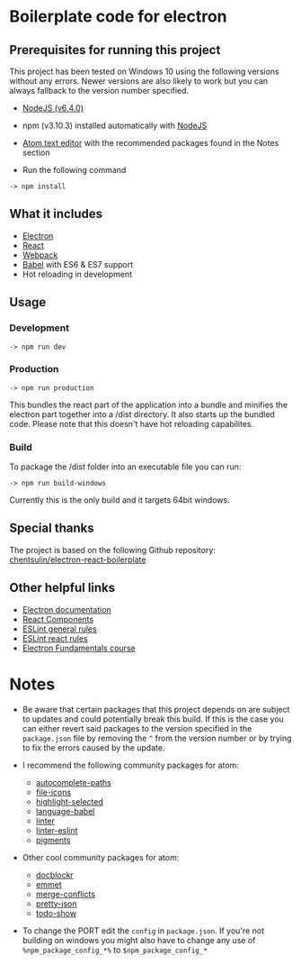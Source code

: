 # Boilerplate code for electron

## Prerequisites for running this project

This project has been tested on Windows 10 using the following versions without any errors. Newer versions are also likely to work but you can always fallback to the version number specified.

- [NodeJS (v6.4.0)](https://nodejs.org)

- npm (v3.10.3) installed automatically with [NodeJS](https://nodejs.org)

- [Atom text editor](https://atom.io/) with the recommended packages found in the Notes section

- Run the following command
```
-> npm install
```

## What it includes

- [Electron](http://electron.atom.io/)
- [React](https://facebook.github.io/react/docs/getting-started.html)
- [Webpack](http://webpack.github.io/docs/)
- [Babel](https://babeljs.io/) with ES6 & ES7 support
- Hot reloading in development

## Usage
### Development

```
-> npm run dev
```

### Production

```
-> npm run production
```

This bundles the react part of the application into a bundle and minifies the electron part together into a /dist directory. It also starts up the bundled code. Please note that this doesn't have hot reloading capabilites.

### Build

To package the /dist folder into an executable file you can run:

```
-> npm run build-windows
```

Currently this is the only build and it targets 64bit windows.

## Special thanks

The project is based on the following Github repository: [chentsulin/electron-react-boilerplate](https://github.com/chentsulin/electron-react-boilerplate)

## Other helpful links
- [Electron documentation](http://electron.atom.io/docs/)
- [React Components](https://facebook.github.io/react/docs/component-specs.html "Specifications and Lifecycles")
- [ESLint general rules](http://eslint.org/docs/rules/)
- [ESLint react rules](https://github.com/yannickcr/eslint-plugin-react)
- [Electron Fundamentals course](https://www.pluralsight.com/courses/electron-fundamentals)

# Notes
- Be aware that certain packages that this project depends on are subject to updates and could potentially break this build. If this is the case you can either revert said packages to the version specified in the `package.json` file by removing the `^` from the version number or by trying to fix the errors caused by the update.
  
- I recommend the following community packages for atom:
  - [autocomplete-paths](https://atom.io/packages/autocomplete-paths)
  - [file-icons](https://atom.io/packages/file-icons)
  - [highlight-selected](https://atom.io/packages/highlight-selected)
  - [language-babel](https://atom.io/packages/language-babel)
  - [linter](https://atom.io/packages/linter)
  - [linter-eslint](https://atom.io/packages/linter-eslint)
  - [pigments](https://atom.io/packages/pigments)

- Other cool community packages for atom:
  - [docblockr](https://atom.io/packages/docblockr)
  - [emmet](https://atom.io/packages/emmet)
  - [merge-conflicts](https://atom.io/packages/merge-conflicts)
  - [pretty-json](https://atom.io/packages/pretty-json)
  - [todo-show](https://atom.io/packages/todo-show)

- To change the PORT edit the `config` in `package.json`. If you're not building on windows you might also have to change any use of `%npm_package_config_*%` to `$npm_package_config_*`
